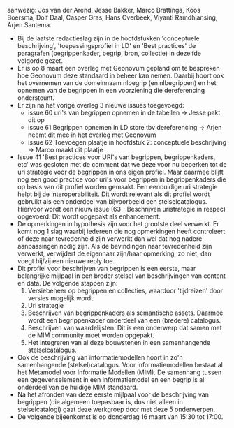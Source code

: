 aanwezig: Jos van der Arend, Jesse Bakker, Marco Brattinga, Koos Boersma, Dolf Daal, Casper Gras, Hans Overbeek, Viyanti Ramdhiansing, Arjen Santema.

* Bij de laatste redactieslag zijn in de hoofdstukken 'conceptuele beschrijving', 'toepassingsprofiel in LD' en 'Best practices' de paragrafen (begrippenkader, begrip, bron, collectie) in dezelfde volgorde gezet.
* Er is op 8 maart een overleg met Geonovum gepland om te bespreken hoe Geonovum deze standaard in beheer kan nemen. Daarbij hoort ook het overnemen van de domeinnaam nlbegrip (en nlbegrippen) en het opnemen van de begrippen in een voorziening die dereferencing ondersteunt.
* Er zijn na het vorige overleg 3 nieuwe issues toegevoegd:
  * issue 60	uri's van begrippen opnemen in de tabellen -> Jesse pakt dit op
  * issue 61  Begrippen opnemen in LD store tbv dereferencing -> Arjen neemt dit mee in het overleg met Geonovum
  * issue 62  Toevoegen plaatje in hoofdstuk 2: conceptuele beschrijving -> Marco maakt dit plaatje
* Issue 41 'Best practices voor URI's van begrippen, begrippenkaders, etc' was gesloten met de comment dat we deze voor nu beperken tot de uri strategie voor de begrippen in ons eigen profiel. Maar daarmee blijft nog een good practice voor uri's voor begrippen in begrippenkaders die op basis van dit profiel worden gemaakt. Een eenduidige uri strategie helpt bij de interoperabiliteit. Dit wordt relevant als dit profiel wordt gebruikt als een onderdeel van bijvoorbeeld een stelselcatalogus. Hiervoor wordt een nieuw issue (63 - Beschrijven uristrategie in respec) opgevoerd. Dit wordt opgepakt als enhancement.
* De opmerkingen in hypothesis zijn voor het grootste deel verwerkt. Er komt nog 1 slag waarbij iedereen die nog opmerkingen heeft controleert of deze naar tevredenheid zijn verwerkt dan wel dat nog nadere aanpassingen nodig zijn. Als de bevindingen naar tevredenheid zijn verwerkt, verwijdert de eigennaar zijn/haar opmerking, zo niet, dan voegt hij/zij een nieuwe reply toe.
* Dit profiel voor beschrijven van begrippen is een eerste, maar belangrijke mijlpaal in een breder stelsel van beschrijvingen van content en data. De volgende stappen zijn:
  1) Versiebeheer op begrippen en collecties, waardoor 'tijdreizen' door versies mogelijk wordt.
  2) Uri strategie
  3) Beschrijven van begrippenkaders als semantische assets. Daarmee wordt een begrippenkader onderdeel van een (bredere) catalogus.
  4) Beschrijven van waardelijsten. Dit is een onderwerp dat samen met de MIM community moet worden opgepakt.
  5) Het integreren van al deze bouwstenen in een samenhangende stelselcatalogus. 
* Ook de beschrijving van informatiemodellen hoort in zo'n samenhangende (stelsel)catalogus. Voor informatiemodellen bestaat al het Metamodel voor Informatie Modellen (MIM). De samenhang tussen een gegevenselement in een informatiemodel en een begrip is al onderdeel van de huidige MIM standaard. 
* Na het afronden van deze eerste mijlpaal voor de beschrijving van begrippen (die algemeen toepasbaar is, dus niet alleen in stelselcatalogi) gaat deze werkgroep door met deze 5 onderwerpen.
* De volgende bijeenkomst is op donderdag 16 maart van 15:30 tot 17:00.  
